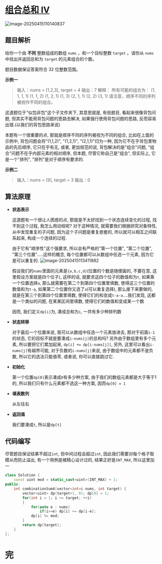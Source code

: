 # [组合总和 Ⅳ](https://leetcode.cn/problems/combination-sum-iv/)

![image-20250415110140837](https://md-wind.oss-cn-nanjing.aliyuncs.com/md/20250415110140958.png)

## 题目解析

给你一个由 **不同** 整数组成的数组 `nums` ，和一个目标整数 `target` 。请你从 `nums` 中找出并返回总和为 `target` 的元素组合的个数。

题目数据保证答案符合 32 位整数范围。

**示例一**


>输入：nums = [1,2,3], target = 4
>输出：7
>解释：
>所有可能的组合为：
>(1, 1, 1, 1)
>(1, 1, 2)
>(1, 2, 1)
>(1, 3)
>(2, 1, 1)
>(2, 2)
>(3, 1)
>请注意，顺序不同的序列被视作不同的组合。

这道题位于"似包非包"这个子文件夹下, 其意思就是, 有些题目, 看起来很像背包问题, 但其实不能用背包问题的思路去解决, 如果强行使用背包问题的思路, 反而容易出错.(以我们的背包思路来说)

本题有一个很重要的点, 那就是顺序不同的序列被视为不同的组合, 比如在上面的示例中, 背包问题会将"(1,1,2)", "(1,2,1)", "(2,1,1)"归为一种, 因为它不在乎背包里物品的先后顺序, 它只在乎有无, 或者, 更加规范的说, 背包解决的是"组合"问题, "组合"问题不在乎内部元素的相对顺序, 但本题, 尽管它称自己是"组合", 但实际上, 它是一个"排列", "排列"是对于顺序有要求的.

**示例二**


>输入：nums = [9], target = 3
>输出：0

## 算法原理

- **状态表示**

  这道题有一个很让人困惑的点, 那就是不太好找到一个状态连续变化的过程, 找不到这个过程, 我怎么用动规呢? 对于这种情况, 就需要我们根据研究对象特性, 从中发现重复的子问题, 因为这个子问题是重复嵌套的, 所以就可以相互之间联系起来, 构成一个连续的过程.

  由于它有"顺序性"这个强要求, 所以会有严格的"第一个位置", "第二个位置", "第三个位置".....这样的概念, 每个位置都可以从数组中任选一个元素, 因为它是可以重复的.
  ![image-20250415113411882](https://md-wind.oss-cn-nanjing.aliyuncs.com/md/20250415113412029.png)

  假设我们的`nums`里面的元素是`{a,b,c,d}`(位置的个数是随便画的, 不要在意, 这里假设方案就是四个位子), 这样的话, 就要求这四个位子的数值和为`t`, 如果第一个位置选择`a`, 那么就需要在第二个到第四个位置里填数, 使得这三个位置的数值和为`t-a`, 如果第二个位置你又选了`a`(可以重复选择), 那么接下来要做的, 就是在第三个到第四个位置里填数, 使得它们的和变成`t-a-a`....我们发现, 这都是一个类似的问题, 在某某区间里填数, 使得它们的数值和变成某一个数

  因而, 我们定义`dp[i]`为, 凑成总和为`i`, 一共有多少种排列数

- **状态转移**

  对于最后一个位置来说, 我可以从数组中任选一个元素放进去, 那对于前面`i-1`的状态, 它的目标不就是要凑成`i-nums[j]`的总和吗? 另外由于数组里有多个元素, 所以要把它们累加起来, `dp[i] += dp[i-nums[j]]`, 另外, 这里可以看出`i-nums[j]`有越界可能, 对于负数的`i-nums[j]`来说, 由于数组中的元素都不是负数, 所以它的选法只能值零, 或者说, 你可以直接跳过它.

- **初始化**

  第一个位置`dp[0]`表示凑成`0`有多少种方案, 由于我们的数组元素都是大于等于1的, 所以我们只有什么元素都不选这一种方案, 因而`dp[0] = 1`

- **填表数列**

  从左往右

- **返回值**

  我们要凑成`t`, 所以是`dp[t]`

## 代码编写

尽管题目保证结果不超过`int`, 但中间过程会超过`int`, 因此我们需要对每个格子取模从而防止溢出, 有一个用例是被精心设计过的, 结果正好是`INT_MAX`, 所以这里加一

```cpp
class Solution {
    const uint mod = static_cast<uint>(INT_MAX) + 1;
public:
    int combinationSum4(vector<int>& nums, int target) {
        vector<uint> dp(target+1, 0); dp[0] = 1;
        for(int i = 1; i <= target; ++i)
        {
            for(auto e : nums)
                if(i>=e) dp[i] += dp[i-e];
            dp[i] %= mod;
        }
        return dp[target];
    }
};
```

# 完
